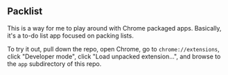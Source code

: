 ## Packlist

This is a way for me to play around with Chrome packaged apps. Basically, it's a to-do list app focused on packing lists.

To try it out, pull down the repo, open Chrome, go to `chrome://extensions`, click "Developer mode", click "Load unpacked extension...", and browse to the `app` subdirectory of this repo.